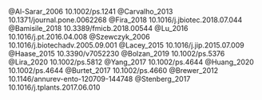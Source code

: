 @Al-Sarar_2006 10.1002/ps.1241
@Carvalho_2013 10.1371/journal.pone.0062268
@Fira_2018 10.1016/j.jbiotec.2018.07.044
@Bamisile_2018 10.3389/fmicb.2018.00544
@Lu_2016 10.1016/j.pt.2016.04.008
@Szewczyk_2006 10.1016/j.biotechadv.2005.09.001
@Lacey_2015 10.1016/j.jip.2015.07.009
@Haase_2015 10.3390/v7052230
@Bolzan_2019 10.1002/ps.5376
@Lira_2020 10.1002/ps.5812
@Yang_2017 10.1002/ps.4644
@Huang_2020 10.1002/ps.4644
@Burtet_2017 10.1002/ps.4660
@Brewer_2012 10.1146/annurev-ento-120709-144748
@Stenberg_2017 10.1016/j.tplants.2017.06.010
